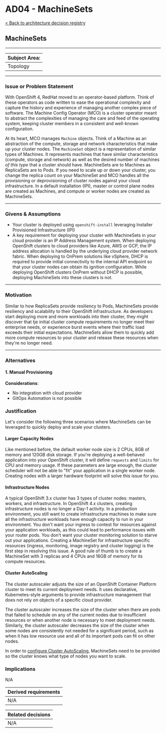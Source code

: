 <!--- cSpell:ignore autoscaler -->

# AD04 - MachineSets

[< Back to architecture decision registry](../../ad/)
  
## MachineSets

***
|  **Subject Area:**      |
|-------------------------|
|    Topology             |

***

### Issue or Problem Statement

With OpenShift 4, RedHat moved to an operator-based platform. Think of these operators as code written to ease the operational complexity and capture the history and experience of managing another complex piece of software. The Machine Config Operator (MCO) is a cluster operator meant to abstract the complexities of managing the care and feed of the operating system, keeping cluster members in a consistent and well-known configuration.

At its heart, MCO manages `Machine` objects. Think of a Machine as an abstraction of the compute, storage and network characteristics that make up your cluster nodes. The `MachineSet` object is a representation of similar types of Machines. It represents machines that have similar characteristics (compute, storage and network) as well as the desired number of machines _of this type_ that a cluster should have. MachineSets are to Machines as ReplicaSets are to Pods. If you need to scale up or down your cluster, you change the replica count on your MachineSet and MCO handles all the provisioning or deprovisioning of cluster nodes against your cloud infrastructure. In a default installation (IPI), master or control plane nodes are created as Machines, and compute or worker nodes are created as MachineSets.

***

### Givens & Assumptions

* Your cluster is deployed using `openshift-install` leveraging Installer Provisioned Infrastructure (IPI)
* A key requirement for deploying your cluster with MachineSets in your cloud provider is an IP Address Management system. When deploying OpenShift clusters to cloud providers like Azure, AWS or GCP, the IP address allocation is handled by the underlying cloud provider network fabric. When deploying to OnPrem solutions like vSphere, DHCP is required to provide initial connectivity to the internal API endpoint so that your cluster nodes can obtain its ignition configuration. While deploying OpenShift clusters OnPrem without DHCP is possible, deploying MachineSets into these clusters is not.

***

### Motivation

Similar to how ReplicaSets provide resiliency to Pods, MachineSets provide resiliency and scalability to their OpenShift infrastructure. As developers start deploying more and more workloads into their cluster, they might discover that tje initial cluster compute requirements no longer meet their enterprise needs, or experience burst events where their traffic load exceeds their initial expectations. MachineSets allow them to quickly add more compute resources to your cluster and release these resources when they're no longer need.

***

### Alternatives

#### 1. Manual Provisioning

**Considerations**:  

* No integration with cloud provider
* GitOps Automation is not possible

### Justification

Let's consider the following three scenarios where MachineSets can be leveraged to quickly deploy and scale your clusters.

#### Larger Capacity Nodes

Like mentioned before, the default worker node size is 2 CPUs, 8GB of memory and 120GB disk storage.  If you're deploying a well-behaved application into your OpenShift cluster, it will define `requests` and `limits` for CPU and memory usage.  If these parameters are large enough, the cluster scheduler will not be able to "fit" your application in a single worker node. Creating nodes with a larger hardware footprint will solve this issue for you.  

#### Infrastructure Nodes

A typical OpenShift 3.x cluster has 3 types of cluster nodes: masters, workers, and infrastructure.  In OpenShift 4.x clusters, creating infrastructure nodes is no longer a Day-1 activity.  In a production environment, you still want to create infrastructure machines to make sure all the infrastructure workloads have enough capacity to run in your environment.  You don't want your ingress to contest for resources against your application workloads, as this could lead to performance issues with your router pods.  You don't want your cluster monitoring solution to starve out your applications.  Creating a MachineSet for infrastructure specific resources (ingress, monitoring, image registry and cluster logging) is the first step in resolving this issue.  A good rule of thumb is to create a MachineSet with 3 replicas and 4 CPUs and 16GB of memory for its compute resources.

#### Cluster AutoScaling

The cluster autoscaler adjusts the size of an OpenShift Container Platform cluster to meet its current deployment needs. It uses declarative, Kubernetes-style arguments to provide infrastructure management that does not rely on objects of a specific cloud provider.

The cluster autoscaler increases the size of the cluster when there are pods that failed to schedule on any of the current nodes due to insufficient resources or when another node is necessary to meet deployment needs. Similarly, the cluster autoscaler decreases the size of the cluster when some nodes are consistently not needed for a significant period, such as when it has low resource use and all of its important pods can fit on other nodes.

In order to [configure Cluster AutoScaling](https://docs.openshift.com/container-platform/4.7/machine_management/applying-autoscaling.html), MachineSets need to be provided so the cluster knows what type of nodes you want to scale.

### Implications

N/A

| Derived requirements |
|----------------------|
| N/A                  |

| Related decisions    |
|----------------------|
|  N/A                 |
